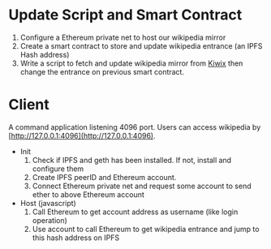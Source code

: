# Update Script and Smart Contract

1. Configure a Ethereum private net to host our wikipedia mirror
2. Create a smart contract to store and update wikipedia entrance (an IPFS Hash address)
3. Write a script to fetch and update wikipedia mirror from [Kiwix](http://wiki.kiwix.org/wiki/Content_in_all_languages) then change the entrance on previous smart contract.

# Client

A command application listening 4096 port. Users can access wikipedia by [http://127.0.0.1:4096](http://127.0.0.1:4096).

- Init
  1. Check if IPFS and geth has been installed. If not, install and configure them
  2. Create IPFS peerID and Ethereum account.
  3. Connect Ethereum private net and request some account to send ether to above Ethereum account
- Host (javascript)
  1. Call Ethereum to get account address as username (like login operation)
  2. Use account to call Ethereum to get wikipedia entrance and jump to this hash address on IPFS

